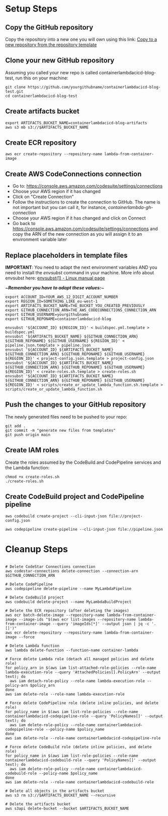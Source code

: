 #

# Setup Steps

## Copy the GitHub repository

Copy the repository into a new one you will own using this link:
[Copy to a new repository from the repository template](https://github.com/new?template_name=containerlambdacicd-blog)

## Clone your new GitHub repository

Assuming you called your new repo is called containerlambdacicd-blog-test, run this on your machine:

```
git clone https://github.com/yourgithubname/containerlambdacicd-blog-test.git
cd containerlambdacicd-blog-test
```

## Create artifacts bucket

```
export ARTIFACTS_BUCKET_NAME=containerlambdacicd-blog-artifacts
aws s3 mb s3://$ARTIFACTS_BUCKET_NAME
```

## Create ECR repository

```
aws ecr create-repository --repository-name lambda-from-container-image
```

## Create AWS CodeConnections connection

* Go to: https://console.aws.amazon.com/codesuite/settings/connections
* Choose your AWS region if it has changed
* Click on "Create Connection"
* Follow the instructions to create the connection to GitHub. The name is not important but you can call it, for instance, _containerlambda-gh-connection_
* Choose your AWS region if it has changed and click on Connect
* Go back to https://console.aws.amazon.com/codesuite/settings/connections and copy the ARN of the new connection as you will assign it to an environment variable later

## Replace placeholders in template files

**IMPORTANT**: You need to adapt the next environment variables AND you need to install the _envsubst_ command in your machine.
More info about envsubst here: [envsubst\(1\) - Linux manual page](https://man7.org/linux/man-pages/man1/envsubst.1.html)

~***Remember you have to adapt these values:***~
```
export ACCOUNT_ID=YOUR_AWS_12_DIGIT_ACCOUNT_NUMBER
export REGION_ID=SOMETHING_LIKE_eu-west-1
export ARTIFACTS_BUCKET_NAME=THE_BUCKET_YOU_CREATED_PREVIOUSLY
export GITHUB_CONNECTION_ARN=THE_AWS_CODECONNECTIONS_CONNECTION_ARN
export GITHUB_USERNAME=yourgithubname
export GITHUB_REPONAME=containerlambdacicd-blog
```


```
envsubst '${ACCOUNT_ID} ${REGION_ID}' < buildspec.yml.template > buildspec.yml
envsubst '${ARTIFACTS_BUCKET_NAME} ${GITHUB_CONNECTION_ARN} ${GITHUB_REPONAME} ${GITHUB_USERNAME} ${REGION_ID}' < pipeline.json.template > pipeline.json
envsubst '${ACCOUNT_ID} ${ARTIFACTS_BUCKET_NAME} ${GITHUB_CONNECTION_ARN} ${GITHUB_REPONAME} ${GITHUB_USERNAME} ${REGION_ID}' < project-config.json.template > project-config.json
envsubst '${ACCOUNT_ID} ${ARTIFACTS_BUCKET_NAME} ${GITHUB_CONNECTION_ARN} ${GITHUB_REPONAME} ${GITHUB_USERNAME} ${REGION_ID}' < create-roles.sh.template > create-roles.sh
envsubst '${ACCOUNT_ID} ${ARTIFACTS_BUCKET_NAME} ${GITHUB_CONNECTION_ARN} ${GITHUB_REPONAME} ${GITHUB_USERNAME} ${REGION_ID}' < scripts/create_or_update_lambda_function.sh.template > scripts/create_or_update_lambda_function.sh
```

## Push the changes to your GitHub repository

The newly generated files need to be pushed to your repo:

```
git add .
git commit -m "generate new files from templates"
git push origin main
```

## Create IAM roles

Create the roles assumed by the CodeBuild and CodePipeline services and the Lambda function:

```
chmod +x create-roles.sh
./create-roles.sh
```

## Create CodeBuild project and CodePipeline pipeline

```
aws codebuild create-project --cli-input-json file://project-config.json

aws codepipeline create-pipeline --cli-input-json file://pipeline.json
```


# Cleanup Steps

```

# Delete CodeStar Connections connection
aws codestar-connections delete-connection --connection-arn $GITHUB_CONNECTION_ARN

# Delete CodePipeline
aws codepipeline delete-pipeline --name MyLambdaPipeline

# Delete CodeBuild project
aws codebuild delete-project --name MyLambdaBuildProject

# Delete the ECR repository (after deleting the images)
aws ecr batch-delete-image --repository-name lambda-from-container-image --image-ids "$(aws ecr list-images --repository-name lambda-from-container-image --query 'imageIds[*]' --output json | jq -c '.[]')"
aws ecr delete-repository --repository-name lambda-from-container-image --force

# Delete Lambda function
aws lambda delete-function --function-name container-lambda

# Force delete Lambda role (detach all managed policies and delete role)
for policy_arn in $(aws iam list-attached-role-policies --role-name lambda-execution-role --query 'AttachedPolicies[].PolicyArn' --output text); do
  aws iam detach-role-policy --role-name lambda-execution-role --policy-arn $policy_arn
done
aws iam delete-role --role-name lambda-execution-role

# Force delete CodePipeline role (delete inline policies, and delete role)
for policy_name in $(aws iam list-role-policies --role-name containerlambdacicd-codepipeline-role --query 'PolicyNames[]' --output text); do
  aws iam delete-role-policy --role-name containerlambdacicd-codepipeline-role --policy-name $policy_name
done
aws iam delete-role --role-name containerlambdacicd-codepipeline-role

# Force delete CodeBuild role (delete inline policies, and delete role)
for policy_name in $(aws iam list-role-policies --role-name containerlambdacicd-codebuild-role --query 'PolicyNames[]' --output text); do
  aws iam delete-role-policy --role-name containerlambdacicd-codebuild-role --policy-name $policy_name
done
aws iam delete-role --role-name containerlambdacicd-codebuild-role

# Delete all objects in the artifacts bucket
aws s3 rm s3://$ARTIFACTS_BUCKET_NAME --recursive

# Delete the artifacts bucket
aws s3api delete-bucket --bucket $ARTIFACTS_BUCKET_NAME
```
